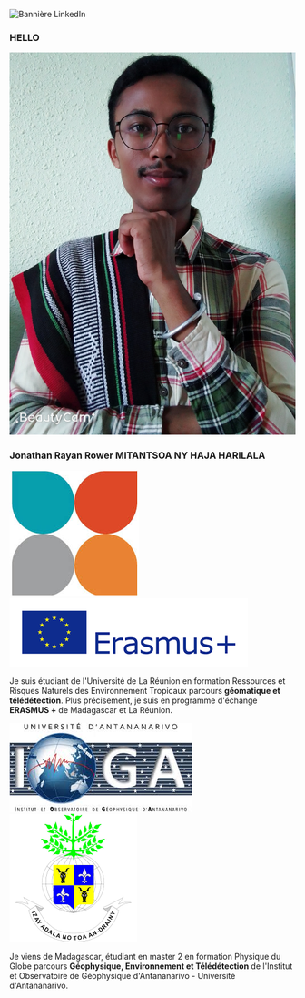 ![Bannière LinkedIn](https://raw.githubusercontent.com/Nathan17reunion/PyDSAS_Reunion_Island/main/images/Banni%C3%A8re%20LinkedIn%20professionnel%20moderne%20marketing%20orange%20noir.png)

### HELLO

![Logo 2](https://raw.githubusercontent.com/Nathan17reunion/PyDSAS_Reunion_Island/main/images/MYXJ_20250308154044195_fast(1).jpg)

### Jonathan Rayan Rower MITANTSOA NY HAJA HARILALA

![Logo 1](https://raw.githubusercontent.com/Nathan17reunion/PyDSAS_Reunion_Island/main/images/images.jpg)![Logo 3](https://raw.githubusercontent.com/Nathan17reunion/PyDSAS_Reunion_Island/main/images/Sans%20titre-1.png) 

Je suis étudiant de l'Université de La Réunion en formation Ressources et Risques Naturels des Environnement Tropicaux parcours **géomatique et télédétection**. Plus précisement, je suis en programme d'échange **ERASMUS +** de Madagascar et La Réunion. 

![Logo 4](https://raw.githubusercontent.com/Nathan17reunion/PyDSAS_Reunion_Island/main/images/Sans%20titre.jpg)![Logo 5](https://github.com/Nathan17reunion/PyDSAS_Reunion_Island/blob/main/images/univ_tana.png)

Je viens de Madagascar, étudiant en master 2 en formation Physique du Globe parcours **Géophysique, Environnement et Télédétection** de l'Institut et Observatoire de Géophysique d'Antananarivo - Université d'Antananarivo. 
